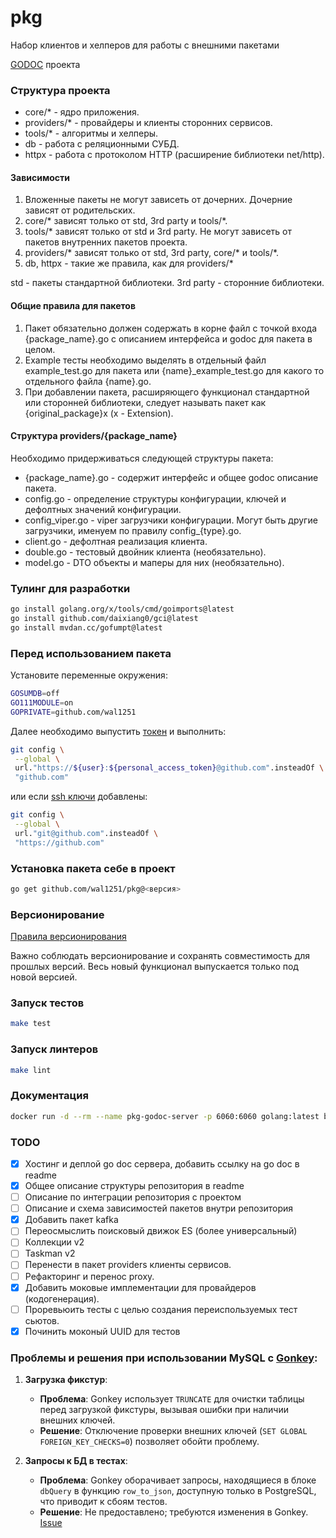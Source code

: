 # pkg

Набор клиентов и хелперов для работы с внешними пакетами

[GODOC](http://localhost:6060/pkg/) проекта

### Структура проекта

- core/* - ядро приложения.
- providers/* - провайдеры и клиенты сторонних сервисов.
- tools/* - алгоритмы и хелперы.
- db - работа с реляционными СУБД.
- httpx - работа с протоколом HTTP (расширение библиотеки net/http).
 
#### Зависимости

1. Вложенные пакеты не могут зависеть от дочерних. Дочерние зависят от родительских.
2. core/* зависят только от std, 3rd party и tools/*.
3. tools/* зависят только от std и 3rd party. Не могут зависеть от пакетов внутренних пакетов проекта.
4. providers/* зависят только от std, 3rd party, core/* и tools/*.
5. db, httpx - такие же правила, как для providers/*

std - пакеты стандартной библиотеки.
3rd party - сторонние библиотеки.

#### Общие правила для пакетов

1. Пакет обязательно должен содержать в корне файл с точкой входа {package_name}.go с описанием интерфейса и godoc для пакета в целом.
2. Example тесты необходимо выделять в отдельный файл example_test.go для пакета или {name}_example_test.go для какого то отдельного файла {name}.go.
3. При добавлении пакета, расширяющего функционал стандартной или сторонней библиотеки, следует называть пакет как {original_package}x (x - Extension). 

#### Структура providers/{package_name}

Необходимо придерживаться следующей структуры пакета:

- {package_name}.go - содержит интерфейс и общее godoc описание пакета.
- config.go - определение структуры конфигурации, ключей и дефолтных значений конфигурации.
- config_viper.go - viper загрузчики конфигурации. Могут быть другие загрузчики, именуем по правилу config_{type}.go.
- client.go - дефолтная реализация клиента.
- double.go - тестовый двойник клиента (необязательно).
- model.go - DTO объекты и маперы для них (необязательно).

### Тулинг для разработки

```bash
go install golang.org/x/tools/cmd/goimports@latest
go install github.com/daixiang0/gci@latest
go install mvdan.cc/gofumpt@latest
```

### Перед использованием пакета

Установите переменные окружения:
```bash
GOSUMDB=off
GO111MODULE=on
GOPRIVATE=github.com/wal1251
```

Далее необходимо выпустить [токен](https://github.com/settings/tokens) и выполнить:

```bash
git config \
 --global \
 url."https://${user}:${personal_access_token}@github.com".insteadOf \
 "github.com"
```
или если [ssh ключи](https://github.com/settings/keys) добавлены:
```bash
git config \
 --global \
 url."git@github.com".insteadOf \
 "https://github.com"
```

### Установка пакета себе в проект

```bash
go get github.com/wal1251/pkg@<версия>
```

### Версионирование

[Правила версионирования](https://go.dev/doc/modules/version-numbers)

Важно соблюдать версионирование и сохранять совместимость для прошлых версий. Весь новый функционал выпускается только под новой версией.

### Запуск тестов
```bash
make test
```

### Запуск линтеров
```bash
make lint
```

### Документация
```bash
docker run -d --rm --name pkg-godoc-server -p 6060:6060 golang:latest bash -c "go install golang.org/x/tools/cmd/godoc@latest && godoc -http=:6060"
```

### TODO
- [x] Хостинг и деплой go doc сервера, добавить ссылку на go doc в readme
- [x] Общее описание структуры репозитория в readme
- [ ] Описание по интеграции репозитория с проектом
- [ ] Описание и схема зависимостей пакетов внутри репозитория
- [x] Добавить пакет kafka 
- [ ] Переосмыслить поисковый движок ES (более универсальный)
- [ ] Коллекции v2
- [ ] Taskman v2
- [ ] Перенести в пакет providers клиенты сервисов.
- [ ] Рефакторинг и перенос proxy.
- [x] Добавить моковые имплементации для провайдеров (кодогенерация).
- [ ] Проревьюить тесты с целью создания переиспользуемых тест сьютов.
- [x] Починить моконый UUID для тестов

### Проблемы и решения при использовании MySQL с [Gonkey](https://github.com/lamoda/gonkey):

1. **Загрузка фикстур**:
    - **Проблема**: Gonkey использует `TRUNCATE` для очистки таблицы перед загрузкой фикстуры, вызывая ошибки при
      наличии внешних ключей.
    - **Решение**: Отключение проверки внешних ключей (`SET GLOBAL FOREIGN_KEY_CHECKS=0`) позволяет обойти проблему.

2. **Запросы к БД в тестах**:
    - **Проблема**: Gonkey оборачивает запросы, находящиеся в блоке `dbQuery` в функцию `row_to_json`, доступную только
      в PostgreSQL, что приводит к сбоям тестов.
    - **Решение**: Не предоставлено; требуются изменения в Gonkey. [Issue](https://github.com/lamoda/gonkey/issues/84)